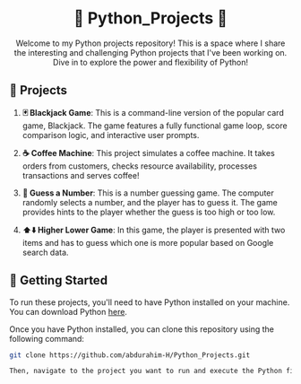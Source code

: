 <center>

# 🐍 Python_Projects 🚀

Welcome to my Python projects repository! This is a space where I share the interesting and challenging Python projects that I've been working on. Dive in to explore the power and flexibility of Python!

</center>

## 🎲 Projects

1. **🃏 Blackjack Game**: This is a command-line version of the popular card game, Blackjack. The game features a fully functional game loop, score comparison logic, and interactive user prompts.

2. **☕ Coffee Machine**: This project simulates a coffee machine. It takes orders from customers, checks resource availability, processes transactions and serves coffee!

3. **🔮 Guess a Number**: This is a number guessing game. The computer randomly selects a number, and the player has to guess it. The game provides hints to the player whether the guess is too high or too low.

4. **⬆️⬇️ Higher Lower Game**: In this game, the player is presented with two items and has to guess which one is more popular based on Google search data.

## 🚀 Getting Started

To run these projects, you'll need to have Python installed on your machine. You can download Python [here](https://www.python.org/downloads/).

Once you have Python installed, you can clone this repository using the following command:

```bash
git clone https://github.com/abdurahim-H/Python_Projects.git

Then, navigate to the project you want to run and execute the Python file. For example, to run the Blackjack game, you would do:
